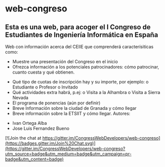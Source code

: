 # web-congreso
## Esta es una web, para acoger el I Congreso de Estudiantes de Ingeniería Informática en España
Web con información acerca del CEIIE que comprenderá caracterísiticas como:
 * Muestre una presentación del Congreso en el inicio
 * Ofrezca información a los potenciales patrocinadores: cómo patrocinar, cuanto cuesta
y qué obtienen.
- Qué tipo de cuotas de inscripción hay y su importe, por ejemplo:
o Estudiante
o Profesor
o Invitado
- Qué actividades extra habrá, p.ej:
o Visita a la Alhambra
o Visita a Sierra Nevada
- El programa de ponencias (aún por definir)
- Breve Información sobre la ciudad de Granada y cómo llegar
- Breve información sobre la ETSIIT y cómo llegar.
Autores: 
 * Ivan Ortega Alba
 * Jose Luis Fernandez Bueno
 
[![Join the chat at https://gitter.im/CongressWebDevelopers/web-congreso](https://badges.gitter.im/Join%20Chat.svg)](https://gitter.im/CongressWebDevelopers/web-congreso?utm_source=badge&utm_medium=badge&utm_campaign=pr-badge&utm_content=badge)
